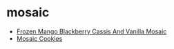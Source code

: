 # mosaic

 * [Frozen Mango Blackberry Cassis And Vanilla Mosaic](../index/f/frozen-mango-blackberry-cassis-and-vanilla-mosaic-238974.json)
 * [Mosaic Cookies](../index/m/mosaic-cookies.json)
